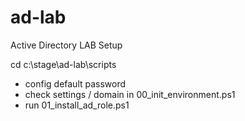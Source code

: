 # ad-lab

Active Directory LAB Setup


cd c:\stage\ad-lab\scripts
- config default password
- check settings / domain in 00_init_environment.ps1
- run 01_install_ad_role.ps1